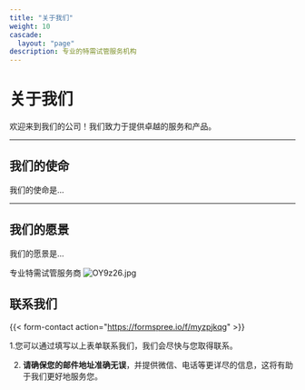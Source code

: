 ```yaml
---
title: "关于我们"
weight: 10
cascade: 
  layout: "page"
description: 专业的特需试管服务机构
---
```

# 关于我们

欢迎来到我们的公司！我们致力于提供卓越的服务和产品。

---

## 我们的使命

我们的使命是...

---

## 我们的愿景

我们的愿景是...

专业特需试管服务商
![OY9z26.jpg](https://ooo.0x0.ooo/2025/07/27/OY9z26.jpg)

## 联系我们
{{< form-contact action="https://formspree.io/f/myzpjkqg"  >}}

1.您可以通过填写以上表单联系我们，我们会尽快与您取得联系。

2. **请确保您的邮件地址准确无误**，并提供微信、电话等更详尽的信息，这将有助于我们更好地服务您。
